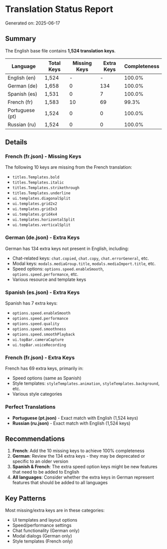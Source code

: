 # Translation Status Report

Generated on: 2025-06-17

## Summary

The English base file contains **1,524 translation keys**.

| Language | Total Keys | Missing Keys | Extra Keys | Completeness |
|----------|------------|--------------|------------|--------------|
| English (en) | 1,524 | - | - | 100.0% |
| German (de) | 1,658 | 0 | 134 | 100.0% |
| Spanish (es) | 1,531 | 0 | 7 | 100.0% |
| French (fr) | 1,583 | 10 | 69 | 99.3% |
| Portuguese (pt) | 1,524 | 0 | 0 | 100.0% |
| Russian (ru) | 1,524 | 0 | 0 | 100.0% |

## Details

### French (fr.json) - Missing Keys
The following 10 keys are missing from the French translation:
- `titles.Templates.bold`
- `titles.Templates.italic`
- `titles.Templates.strikethrough`
- `titles.Templates.underline`
- `ui.templates.diagonalSplit`
- `ui.templates.grid2x2`
- `ui.templates.grid3x3`
- `ui.templates.grid4x4`
- `ui.templates.horizontalSplit`
- `ui.templates.verticalSplit`

### German (de.json) - Extra Keys
German has 134 extra keys not present in English, including:
- Chat-related keys: `chat.copied`, `chat.copy`, `chat.errorGeneral`, etc.
- Modal keys: `modals.mediaGroup.title`, `modals.mediaImport.title`, etc.
- Speed options: `options.speed.enableSmooth`, `options.speed.performance`, etc.
- Various resource and template keys

### Spanish (es.json) - Extra Keys
Spanish has 7 extra keys:
- `options.speed.enableSmooth`
- `options.speed.performance`
- `options.speed.quality`
- `options.speed.smoothness`
- `options.speed.smoothPlayback`
- `ui.topBar.cameraCapture`
- `ui.topBar.voiceRecording`

### French (fr.json) - Extra Keys
French has 69 extra keys, primarily in:
- Speed options (same as Spanish)
- Style templates: `styleTemplates.animation`, `styleTemplates.background`, etc.
- Various style categories

### Perfect Translations
- **Portuguese (pt.json)** - Exact match with English (1,524 keys)
- **Russian (ru.json)** - Exact match with English (1,524 keys)

## Recommendations

1. **French**: Add the 10 missing keys to achieve 100% completeness
2. **German**: Review the 134 extra keys - they may be deprecated or specific to an older version
3. **Spanish & French**: The extra speed option keys might be new features that need to be added to English
4. **All languages**: Consider whether the extra keys in German represent features that should be added to all languages

## Key Patterns

Most missing/extra keys are in these categories:
- UI templates and layout options
- Speed/performance settings
- Chat functionality (German only)
- Modal dialogs (German only)
- Style templates (French only)